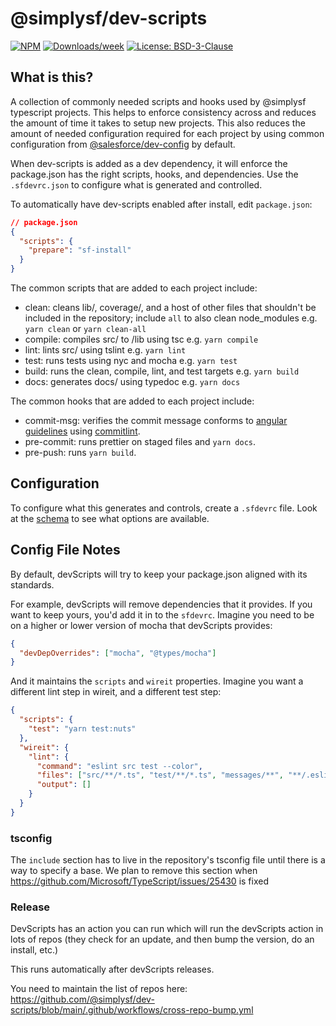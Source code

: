 # @simplysf/dev-scripts

[![NPM](https://img.shields.io/npm/v/@simplysf/dev-scripts.svg?label=@simplysf/dev-scripts)](https://www.npmjs.com/package/@simplysf/dev-scripts) [![Downloads/week](https://img.shields.io/npm/dw/@simplysf/dev-scripts.svg)](https://npmjs.org/package/@simplysf/dev-scripts) [![License: BSD-3-Clause](https://img.shields.io/badge/License-BSD_3--Clause-yellow.svg)](https://raw.githubusercontent.com/@simplysf/dev-scripts/main/LICENSE.txt)

## What is this?

A collection of commonly needed scripts and hooks used by @simplysf typescript projects. This helps to enforce consistency across and reduces the amount of time it takes to setup new projects. This also reduces the amount of needed configuration required for each project by using common configuration from [@salesforce/dev-config](https://www.npmjs.com/package/@salesforce/dev-config) by default.

When dev-scripts is added as a dev dependency, it will enforce the package.json has the right scripts, hooks, and dependencies. Use the `.sfdevrc.json` to configure what is generated and controlled.

To automatically have dev-scripts enabled after install, edit `package.json`:

```json
// package.json
{
  "scripts": {
    "prepare": "sf-install"
  }
}
```

The common scripts that are added to each project include:

- clean: cleans lib/, coverage/, and a host of other files that shouldn't be included in the repository; include `all` to also clean node_modules
  e.g. `yarn clean` or `yarn clean-all`
- compile: compiles src/ to /lib using tsc
  e.g. `yarn compile`
- lint: lints src/ using tslint
  e.g. `yarn lint`
- test: runs tests using nyc and mocha
  e.g. `yarn test`
- build: runs the clean, compile, lint, and test targets
  e.g. `yarn build`
- docs: generates docs/ using typedoc
  e.g. `yarn docs`

The common hooks that are added to each project include:

- commit-msg: verifies the commit message conforms to [angular guidelines](https://github.com/angular/angular/blob/master/CONTRIBUTING.md#-commit-message-guidelines) using [commitlint](https://github.com/marionebl/commitlint).
- pre-commit: runs prettier on staged files and `yarn docs`.
- pre-push: runs `yarn build`.

## Configuration

To configure what this generates and controls, create a `.sfdevrc` file. Look at the [schema](./sfdevrc.schema.json) to see what options are available.

## Config File Notes

By default, devScripts will try to keep your package.json aligned with its standards.

For example, devScripts will remove dependencies that it provides. If you want to keep yours, you'd add it in to the `sfdevrc`. Imagine you need to be on a higher or lower version of mocha that devScripts provides:

```json
{
  "devDepOverrides": ["mocha", "@types/mocha"]
}
```

And it maintains the `scripts` and `wireit` properties. Imagine you want a different lint step in wireit, and a different test step:

```json
{
  "scripts": {
    "test": "yarn test:nuts"
  },
  "wireit": {
    "lint": {
      "command": "eslint src test --color",
      "files": ["src/**/*.ts", "test/**/*.ts", "messages/**", "**/.eslint*", "**/tsconfig.json"],
      "output": []
    }
  }
}
```

### tsconfig

The `include` section has to live in the repository's tsconfig file until there is a way to specify a base. We plan to remove this section when https://github.com/Microsoft/TypeScript/issues/25430 is fixed

### Release

DevScripts has an action you can run which will run the devScripts action in lots of repos (they check for an update, and then bump the version, do an install, etc.)

This runs automatically after devScripts releases.

You need to maintain the list of repos here: https://github.com/@simplysf/dev-scripts/blob/main/.github/workflows/cross-repo-bump.yml
